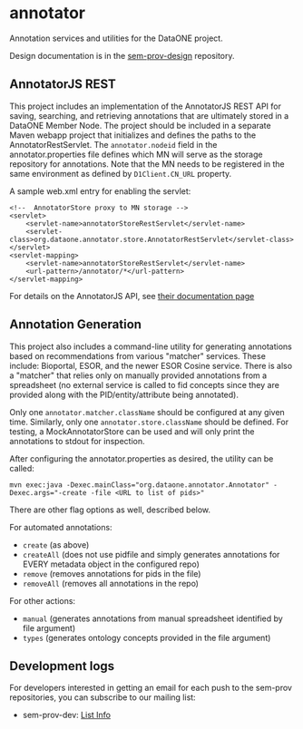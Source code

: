 annotator
=========

Annotation services and utilities for the DataONE project.

Design documentation is in the [sem-prov-design](https://github.com/DataONEorg/sem-prov-design) repository.

AnnotatorJS REST
----------------
This project includes an implementation of the AnnotatorJS REST API for saving, searching, and retrieving annotations that are ultimately stored 
in a DataONE Member Node. The project should be included in a separate Maven webapp project that initializes and defines the paths 
to the AnnotatorRestServlet. The `annotator.nodeid` field in the annotator.properties file defines which MN will serve as the storage repository
for annotations. Note that the MN needs to be registered in the same environment as defined by `D1Client.CN_URL` property.

A sample web.xml entry for enabling the servlet:

	<!--  AnnotatorStore proxy to MN storage -->
	<servlet>
		<servlet-name>annotatorStoreRestServlet</servlet-name>
		<servlet-class>org.dataone.annotator.store.AnnotatorRestServlet</servlet-class>
	</servlet>
	<servlet-mapping>
		<servlet-name>annotatorStoreRestServlet</servlet-name>
		<url-pattern>/annotator/*</url-pattern>
	</servlet-mapping>

For details on the AnnotatorJS API, see [their documentation page](http://docs.annotatorjs.org/en/v1.2.x/storage.html)


Annotation Generation
---------------------
This project also includes a command-line utility for generating annotations based on recommendations from various "matcher" services.
These include: Bioportal, ESOR, and the newer ESOR Cosine service. There is also a "matcher" that relies only on manually provided annotations 
from a spreadsheet (no external service is called to fid concepts since they are provided along with the PID/entity/attribute being annotated).

Only one `annotator.matcher.className` should be configured at any given time. Similarly, only one `annotator.store.className` should be defined. 
For testing, a MockAnnotatorStore can be used and will only print the annotations to stdout for inspection.

After configuring the annotator.properties as desired, the utility can be called:

	mvn exec:java -Dexec.mainClass="org.dataone.annotator.Annotator" -Dexec.args="-create -file <URL to list of pids>"

There are other flag options as well, described below.

For automated annotations:
* `create` (as above)
* `createAll` (does not use pidfile and simply generates annotations for EVERY metadata object in the configured repo)
* `remove` (removes annotations for pids in the file)
* `removeAll` (removes all annotations in the repo)

For other actions:
* `manual` (generates annotations from manual spreadsheet identified by file argument)
* `types` (generates ontology concepts provided in the file argument)

Development logs
----------------
For developers interested in getting an email for each push to the sem-prov repositories, you can subscribe to our mailing list:

* sem-prov-dev: [List Info](http://lists.dataone.org/mailman/listinfo/sem-prov-dev/)
